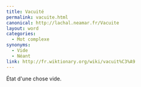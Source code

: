 ```yaml
---
title: Vacuité
permalink: vacuite.html
canonical: http://lachal.neamar.fr/Vacuite
layout: word
categories:
  - Mot complexe
synonyms:
  - Vide
  - Néant
link: http://fr.wiktionary.org/wiki/vacuit%C3%A9
---
```


État d'une chose vide.

